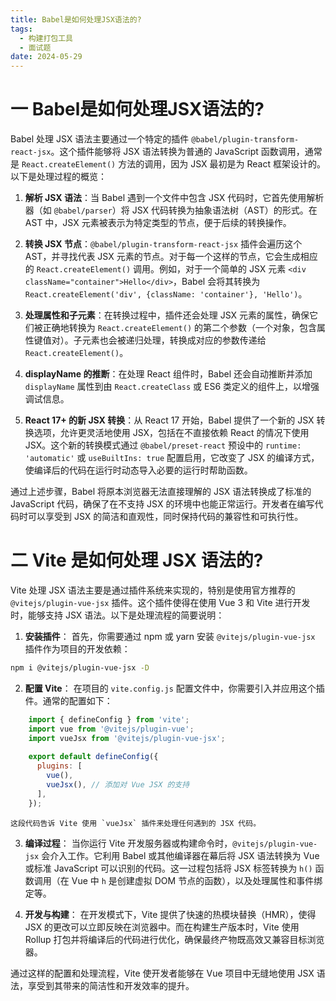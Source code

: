 ```yaml
---
title: Babel是如何处理JSX语法的?
tags:
  - 构建打包工具
  - 面试题
date: 2024-05-29
---
```

# 一 Babel是如何处理JSX语法的?

Babel 处理 JSX 语法主要通过一个特定的插件 `@babel/plugin-transform-react-jsx`。这个插件能够将 JSX 语法转换为普通的 JavaScript 函数调用，通常是 `React.createElement()` 方法的调用，因为 JSX 最初是为 React 框架设计的。以下是处理过程的概览：

1. **解析 JSX 语法**：当 Babel 遇到一个文件中包含 JSX 代码时，它首先使用解析器（如 `@babel/parser`）将 JSX 代码转换为抽象语法树（AST）的形式。在 AST 中，JSX 元素被表示为特定类型的节点，便于后续的转换操作。
    
2. **转换 JSX 节点**：`@babel/plugin-transform-react-jsx` 插件会遍历这个 AST，并寻找代表 JSX 元素的节点。对于每一个这样的节点，它会生成相应的 `React.createElement()` 调用。例如，对于一个简单的 JSX 元素 `<div className="container">Hello</div>`，Babel 会将其转换为 `React.createElement('div', {className: 'container'}, 'Hello')`。
    
3. **处理属性和子元素**：在转换过程中，插件还会处理 JSX 元素的属性，确保它们被正确地转换为 `React.createElement()` 的第二个参数（一个对象，包含属性键值对）。子元素也会被递归处理，转换成对应的参数传递给 `React.createElement()`。
    
4. **displayName 的推断**：在处理 React 组件时，Babel 还会自动推断并添加 `displayName` 属性到由 `React.createClass` 或 ES6 类定义的组件上，以增强调试信息。
    
5. **React 17+ 的新 JSX 转换**：从 React 17 开始，Babel 提供了一个新的 JSX 转换选项，允许更灵活地使用 JSX，包括在不直接依赖 React 的情况下使用 JSX。这个新的转换模式通过 `@babel/preset-react` 预设中的 `runtime: 'automatic'` 或 `useBuiltIns: true` 配置启用，它改变了 JSX 的编译方式，使编译后的代码在运行时动态导入必要的运行时帮助函数。
    

通过上述步骤，Babel 将原本浏览器无法直接理解的 JSX 语法转换成了标准的 JavaScript 代码，确保了在不支持 JSX 的环境中也能正常运行。开发者在编写代码时可以享受到 JSX 的简洁和直观性，同时保持代码的兼容性和可执行性。

# 二 Vite 是如何处理 JSX 语法的?

Vite 处理 JSX 语法主要是通过插件系统来实现的，特别是使用官方推荐的 `@vitejs/plugin-vue-jsx` 插件。这个插件使得在使用 Vue 3 和 Vite 进行开发时，能够支持 JSX 语法。以下是处理流程的简要说明：

1. **安装插件**： 首先，你需要通过 npm 或 yarn 安装 `@vitejs/plugin-vue-jsx` 插件作为项目的开发依赖：

```bash
npm i @vitejs/plugin-vue-jsx -D
```
    
2. **配置 Vite**： 在项目的 `vite.config.js` 配置文件中，你需要引入并应用这个插件。通常的配置如下：

```js
    import { defineConfig } from 'vite';
    import vue from '@vitejs/plugin-vue';
    import vueJsx from '@vitejs/plugin-vue-jsx';
    
    export default defineConfig({
      plugins: [
        vue(),
        vueJsx(), // 添加对 Vue JSX 的支持
      ],
    });
```
    
    这段代码告诉 Vite 使用 `vueJsx` 插件来处理任何遇到的 JSX 代码。
    
3. **编译过程**： 当你运行 Vite 开发服务器或构建命令时，`@vitejs/plugin-vue-jsx` 会介入工作。它利用 Babel 或其他编译器在幕后将 JSX 语法转换为 Vue 或标准 JavaScript 可以识别的代码。这一过程包括将 JSX 标签转换为 `h()` 函数调用（在 Vue 中 `h` 是创建虚拟 DOM 节点的函数），以及处理属性和事件绑定等。
    
4. **开发与构建**： 在开发模式下，Vite 提供了快速的热模块替换（HMR），使得 JSX 的更改可以立即反映在浏览器中。而在构建生产版本时，Vite 使用 Rollup 打包并将编译后的代码进行优化，确保最终产物既高效又兼容目标浏览器。
    

通过这样的配置和处理流程，Vite 使开发者能够在 Vue 项目中无缝地使用 JSX 语法，享受到其带来的简洁性和开发效率的提升。

